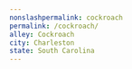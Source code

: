 ```yaml
---
﻿nonslashpermalink: cockroach
permalink: /cockroach/
alley: Cockroach
city: Charleston
state: South Carolina
---
```

